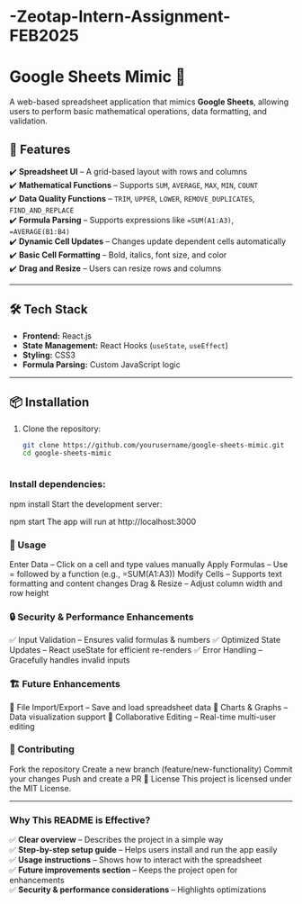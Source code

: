 # -Zeotap-Intern-Assignment-FEB2025

# Google Sheets Mimic 📝  

A web-based spreadsheet application that mimics **Google Sheets**, allowing users to perform basic mathematical operations, data formatting, and validation.  

## 🚀 Features  
✔️ **Spreadsheet UI** – A grid-based layout with rows and columns  
✔️ **Mathematical Functions** – Supports `SUM`, `AVERAGE`, `MAX`, `MIN`, `COUNT`  
✔️ **Data Quality Functions** – `TRIM`, `UPPER`, `LOWER`, `REMOVE_DUPLICATES`, `FIND_AND_REPLACE`  
✔️ **Formula Parsing** – Supports expressions like `=SUM(A1:A3)`, `=AVERAGE(B1:B4)`  
✔️ **Dynamic Cell Updates** – Changes update dependent cells automatically  
✔️ **Basic Cell Formatting** – Bold, italics, font size, and color  
✔️ **Drag and Resize** – Users can resize rows and columns  

---

## 🛠️ Tech Stack  

- **Frontend:** React.js  
- **State Management:** React Hooks (`useState`, `useEffect`)  
- **Styling:** CSS3  
- **Formula Parsing:** Custom JavaScript logic  

---

## 📦 Installation  

1. Clone the repository:  
   ```sh
   git clone https://github.com/yourusername/google-sheets-mimic.git
   cd google-sheets-mimic



### Install dependencies:
npm install
Start the development server:

npm start
The app will run at http://localhost:3000

### 📖 Usage
Enter Data – Click on a cell and type values manually
Apply Formulas – Use = followed by a function (e.g., =SUM(A1:A3))
Modify Cells – Supports text formatting and content changes
Drag & Resize – Adjust column width and row height

### 🔒 Security & Performance Enhancements
✅ Input Validation – Ensures valid formulas & numbers
✅ Optimized State Updates – React useState for efficient re-renders
✅ Error Handling – Gracefully handles invalid inputs

### 🏗️ Future Enhancements
🔹 File Import/Export – Save and load spreadsheet data
🔹 Charts & Graphs – Data visualization support
🔹 Collaborative Editing – Real-time multi-user editing


### 🤝 Contributing
Fork the repository
Create a new branch (feature/new-functionality)
Commit your changes
Push and create a PR
📄 License
This project is licensed under the MIT License.


---

### **Why This README is Effective?**
✅ **Clear overview** – Describes the project in a simple way  
✅ **Step-by-step setup guide** – Helps users install and run the app easily  
✅ **Usage instructions** – Shows how to interact with the spreadsheet  
✅ **Future improvements section** – Keeps the project open for enhancements  
✅ **Security & performance considerations** – Highlights optimizations  
